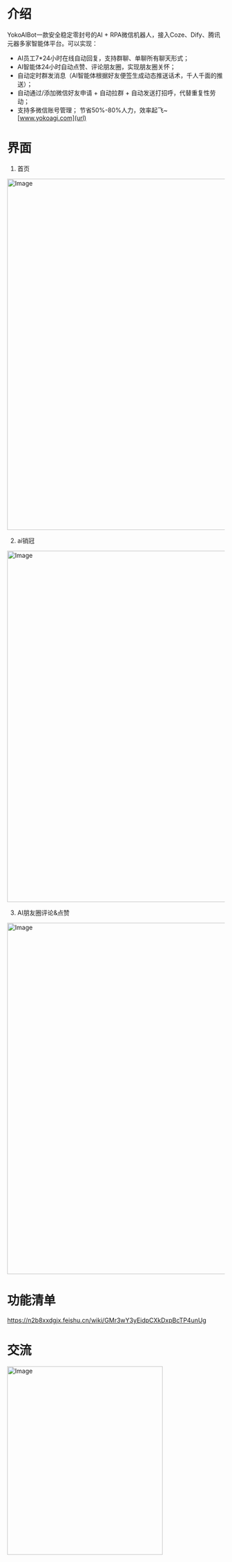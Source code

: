 # 介绍
YokoAIBot一款安全稳定零封号的AI + RPA微信机器人，接入Coze、Dify、腾讯元器多家智能体平台。可以实现：
 -  AI员工7*24小时在线自动回复，支持群聊、单聊所有聊天形式；
 - AI智能体24小时自动点赞、评论朋友圈，实现朋友圈关怀；
 - 自动定时群发消息（AI智能体根据好友便签生成动态推送话术，千人千面的推送）；
 - 自动通过/添加微信好友申请 + 自动拉群 + 自动发送打招呼，代替重复性劳动；
 - 支持多微信账号管理；
节省50%-80%人力，效率起飞~
[www.yokoagi.com](url)

# 界面

1. 首页

<img width="664" height="811" alt="Image" src="https://github.com/user-attachments/assets/229321a2-60b3-48a3-bb64-3a50f8b92b8b" />

2. ai销冠

<img width="664" height="811" alt="Image" src="https://github.com/user-attachments/assets/a02368ec-5098-4bac-9c10-f24356230d97" />

3. AI朋友圈评论&点赞

<img width="664" height="811" alt="Image" src="https://github.com/user-attachments/assets/64127c51-cb3a-47ef-9328-efa8663184e1" />


# 功能清单

https://n2b8xxdgjx.feishu.cn/wiki/GMr3wY3yEidpCXkDxpBcTP4unUg


# 交流
<img width="360" height="435" alt="Image" src="https://github.com/user-attachments/assets/46003d7e-53e2-468e-a2e4-e4c24bdbb1ac" />
